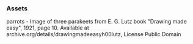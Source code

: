 

 ### Assets

 parrots - Image of three parakeets from E. G. Lutz book "Drawing made easy", 1921, page 10. Available at archive.org/details/drawingmadeeasyh00lutz, License Public Domain